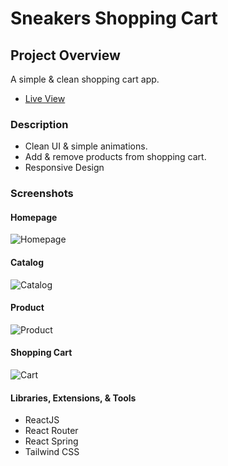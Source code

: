 # Sneakers Shopping Cart

## Project Overview

A simple & clean shopping cart app.

- [Live View](https://threehundo.github.io/sneakers-shopping-cart/)

### Description

- Clean UI & simple animations.
- Add & remove products from shopping cart.
- Responsive Design

### Screenshots

#### Homepage

![Homepage](https://user-images.githubusercontent.com/35667805/112368776-ac62b600-8c98-11eb-92e7-a3975a78ceb8.png)

#### Catalog

![Catalog](https://user-images.githubusercontent.com/35667805/112368780-ae2c7980-8c98-11eb-8b63-36634a871ed5.png)

#### Product

![Product](https://user-images.githubusercontent.com/35667805/112368786-af5da680-8c98-11eb-8e7a-a39223c9a30d.png)

#### Shopping Cart

![Cart](https://user-images.githubusercontent.com/35667805/112368789-aff63d00-8c98-11eb-83fa-4c053c62d69b.png)

#### Libraries, Extensions, & Tools

- ReactJS
- React Router
- React Spring
- Tailwind CSS
